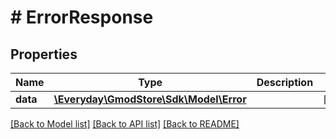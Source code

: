 # # ErrorResponse

## Properties

Name | Type | Description | Notes
------------ | ------------- | ------------- | -------------
**data** | [**\Everyday\GmodStore\Sdk\Model\Error**](Error.md) |  | [optional] 

[[Back to Model list]](../../README.md#documentation-for-models) [[Back to API list]](../../README.md#documentation-for-api-endpoints) [[Back to README]](../../README.md)


